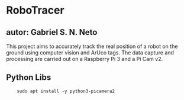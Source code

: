 # RoboTracer

## autor: Gabriel S. N. Neto

This project aims to accurately track the real position of a robot on the ground using computer vision and ArUco tags. The data capture and processing are carried out on a Raspberry Pi 3 and a Pi Cam v2.

## Python Libs

```
    sudo apt install -y python3-picamera2

```